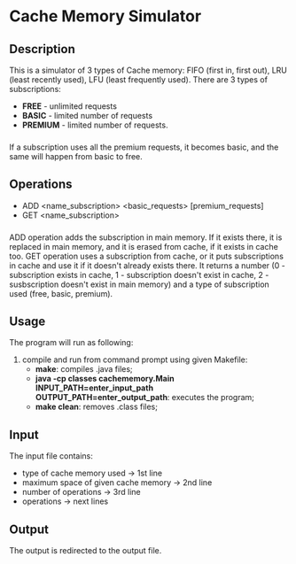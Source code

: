# Cache Memory Simulator

## Description
This is a simulator of 3 types of Cache memory: FIFO (first in, first out), LRU (least recently used), LFU (least frequently used). There are 3 types of subscriptions:
- **FREE** - unlimited requests
- **BASIC** - limited number of requests
- **PREMIUM** - limited number of requests.

###
If a subscription uses all the premium requests, it becomes basic, and the same will happen from basic to free.

## Operations
- ADD <name_subscription> <basic_requests> [premium_requests]
- GET <name_subscription>

###
ADD operation adds the subscription in main memory. If it exists there, it is replaced in main memory, and it is erased from cache, if it exists in cache too. GET operation uses a subscription from cache, or it puts subscriptions in cache and use it if it doesn't already exists there. It returns a number (0 - subscription exists in cache, 1 - subscription doesn't exist in cache, 2 - susbscription doesn't exist in main memory) and a type of subscription used (free, basic, premium). 


## Usage
The program will run as following:
1. compile and run from command prompt using given Makefile:
	- **make**: compiles .java files;
	- **java -cp classes cachememory.Main INPUT_PATH=enter_input_path OUTPUT_PATH=enter_output_path**: executes the program;
	- **make clean**: removes .class files;

## Input
The input file contains:
- type of cache memory used -> 1st line
- maximum space of given cache memory -> 2nd line
- number of operations -> 3rd line
- operations -> next lines

## Output
The output is redirected to the output file.
